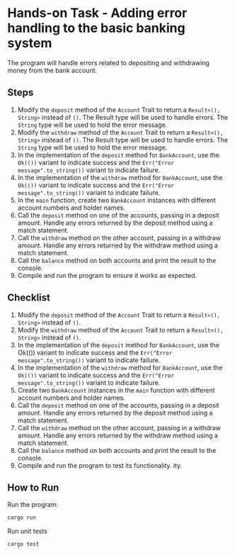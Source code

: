 # Hands-on Task - Adding error handling to the basic banking system

The program will handle errors related to depositing and withdrawing money from the bank account.

## Steps

1. Modify the `deposit` method of the `Account` Trait to return a `Result<(), String>` instead of `()`. The Result type will be used to handle errors. The `String` type will be used to hold the error message.
2. Modify the `withdraw` method of the `Account` Trait to return a `Result<(), String>` instead of `()`. The Result type will be used to handle errors. The `String` type will be used to hold the error message.
3. In the implementation of the `deposit` method for `BankAccount`, use the `Ok(())` variant to indicate success and the `Err("Error message".to_string())` variant to indicate failure.
4. In the implementation of the `withdraw` method for `BankAccount`, use the `Ok(())` variant to indicate success and the `Err("Error message".to_string())` variant to indicate failure.
5. In the `main` function, create two `BankAccount` instances with different account numbers and holder names.
6. Call the `deposit` method on one of the accounts, passing in a deposit amount. Handle any errors returned by the deposit method using a match statement.
7. Call the `withdraw` method on the other account, passing in a withdraw amount. Handle any errors returned by the withdraw method using a match statement.
8. Call the `balance` method on both accounts and print the result to the console.
9. Compile and run the program to ensure it works as expected.

## Checklist

1. Modify the `deposit` method of the `Account` Trait to return a `Result<(), String>` instead of `()`.
2. Modify the `withdraw` method of the `Account` Trait to return a `Result<(), String>` instead of `()`.
3. In the implementation of the `deposit` method for `BankAccount`, use the Ok(()) variant to indicate success and the `Err("Error message".to_string())` variant to indicate failure.
4. In the implementation of the `withdraw` method for `BankAccount`, use the `Ok(())` variant to indicate success and the `Err("Error message".to_string())` variant to indicate failure.
5. Create two `BankAccount` instances in the `main` function with different account numbers and holder names.
6. Call the `deposit` method on one of the accounts, passing in a deposit amount. Handle any errors returned by the deposit method using a match statement.
7. Call the `withdraw` method on the other account, passing in a withdraw amount. Handle any errors returned by the withdraw method using a match statement.
8. Call the `balance` method on both accounts and print the result to the console.
9. Compile and run the program to test its functionality. ity.

## How to Run

Run the program:

```sh
cargo run
```

Run unit tests

```sh
cargo test
```
